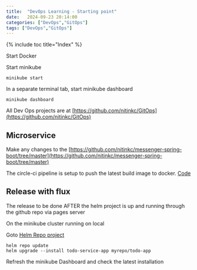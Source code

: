 ```yaml
---
title:  "DevOps Learning - Starting point"
date:   2024-09-23 20:14:00
categories: ["DevOps","GitOps"]
tags: ["DevOps","GitOps"]
---
```


{% include toc title="Index" %}

Start Docker

Start minikube

```shell
minikube start
```

In a separate terminal tab, start minikube dashboard

```shell
minikube dashboard
```

All Dev Ops projects are
at [https://github.com/nitinkc/GitOps](https://github.com/nitinkc/GitOps)

## Microservice

Make any changes to
the [https://github.com/nitinkc/messenger-spring-boot/tree/master](https://github.com/nitinkc/messenger-spring-boot/tree/master)

The circle-ci pipeline is setup to push the latest build image to
docker. [Code](https://github.com/nitinkc/messenger-spring-boot/blob/master/.circleci/config.yml)

## Release with flux

The release to be done AFTER the helm project is up and running through the
github repo via pages server

On the minikube cluster running on local

Goto [Helm Repo project](https://github.com/nitinkc/HelmCharts/tree/main)

```shell
helm repo update
helm upgrade --install todo-service-app myrepo/todo-app      
```

Refresh the minikube Dashboard and check the latest installation
